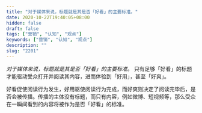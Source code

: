 ```yaml
---
title: "对于媒体来说，标题就是其是否「好看」的主要标准。"
date: 2020-10-22T19:40:05+08:00
hidden: false
draft: false
tags: ["营销", "认知", "观点"]
keywords: ["营销", "认知", "观点"]
description: ""
slug: "2201"
---
```


*对于媒体来说，标题就是其是否「好看」的主要标准。* 只有足够「好看」的标题才能驱动受众打开并阅读其内容，进而体验到「好用」，甚至「好爽」。

好看促使阅读行为发生，好用驱使阅读行为完成，而好爽则决定了阅读完毕后，是否会被传播。传播的主体没有标题，而只有内容，例如微博、短视频等，那么受众在一瞬间看到的内容将被作为是否「好看」的标准。
